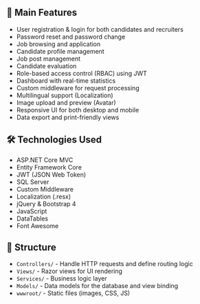 ## 🚀 Main Features

- User registration & login for both candidates and recruiters
- Password reset and password change
- Job browsing and application
- Candidate profile management
- Job post management
- Candidate evaluation
- Role-based access control (RBAC) using JWT
- Dashboard with real-time statistics
- Custom middleware for request processing
- Multilingual support (Localization)
- Image upload and preview (Avatar)
- Responsive UI for both desktop and mobile
- Data export and print-friendly views

## 🛠️ Technologies Used

- ASP.NET Core MVC
- Entity Framework Core
- JWT (JSON Web Token)
- SQL Server
- Custom Middleware
- Localization (.resx)
- jQuery & Bootstrap 4
- JavaScript
- DataTables
- Font Awesome

## 📁 Structure

- `Controllers/` - Handle HTTP requests and define routing logic
- `Views/` - Razor views for UI rendering
- `Services/` - Business logic layer
- `Models/` - Data models for the database and view binding
- `wwwroot/` - Static files (images, CSS, JS)
